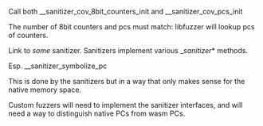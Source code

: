 Call both
__sanitizer_cov_8bit_counters_init
and
__sanitizer_cov_pcs_init

The number of 8bit counters and pcs must match:
libfuzzer will lookup pcs of counters.

Link to _some_ sanitizer.
Sanitizers implement various __sanitizer_* methods.

Esp. __sanitizer_symbolize_pc

This is done by the sanitizers but in a way
that only makes sense for the native memory space.

Custom fuzzers will need to implement the sanitizer interfaces,
and will need a way to distinguish native PCs
from wasm PCs.
